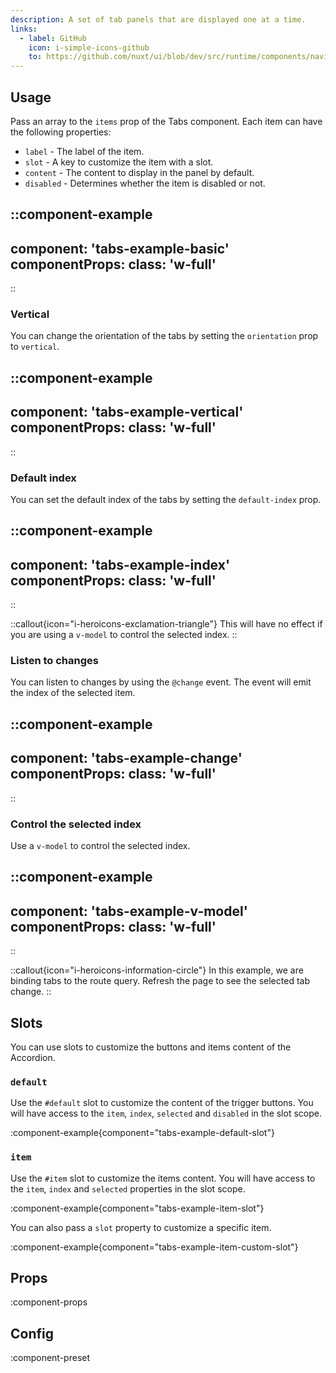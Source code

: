 ```yaml
---
description: A set of tab panels that are displayed one at a time.
links:
  - label: GitHub
    icon: i-simple-icons-github
    to: https://github.com/nuxt/ui/blob/dev/src/runtime/components/navigation/Tabs.vue
---
```


## Usage

Pass an array to the `items` prop of the Tabs component. Each item can have the following properties:

- `label` - The label of the item.
- `slot` - A key to customize the item with a slot.
- `content` - The content to display in the panel by default.
- `disabled` - Determines whether the item is disabled or not.

::component-example
---
component: 'tabs-example-basic'
componentProps:
  class: 'w-full'
---
::

### Vertical

You can change the orientation of the tabs by setting the `orientation` prop to `vertical`.

::component-example
---
component: 'tabs-example-vertical'
componentProps:
  class: 'w-full'
---
::

### Default index

You can set the default index of the tabs by setting the `default-index` prop.

::component-example
---
component: 'tabs-example-index'
componentProps:
  class: 'w-full'
---
::

::callout{icon="i-heroicons-exclamation-triangle"}
  This will have no effect if you are using a `v-model` to control the selected index.
::

### Listen to changes

You can listen to changes by using the `@change` event. The event will emit the index of the selected item.

::component-example
---
component: 'tabs-example-change'
componentProps:
  class: 'w-full'
---
::

### Control the selected index

Use a `v-model` to control the selected index.

::component-example
---
component: 'tabs-example-v-model'
componentProps:
  class: 'w-full'
---
::

::callout{icon="i-heroicons-information-circle"}
In this example, we are binding tabs to the route query. Refresh the page to see the selected tab change.
::

## Slots

You can use slots to customize the buttons and items content of the Accordion.

### `default`

Use the `#default` slot to customize the content of the trigger buttons. You will have access to the `item`, `index`, `selected` and `disabled` in the slot scope.

:component-example{component="tabs-example-default-slot"}

### `item`

Use the `#item` slot to customize the items content. You will have access to the `item`, `index` and `selected` properties in the slot scope.

:component-example{component="tabs-example-item-slot"}

You can also pass a `slot` property to customize a specific item.

:component-example{component="tabs-example-item-custom-slot"}

## Props

:component-props

## Config

:component-preset
